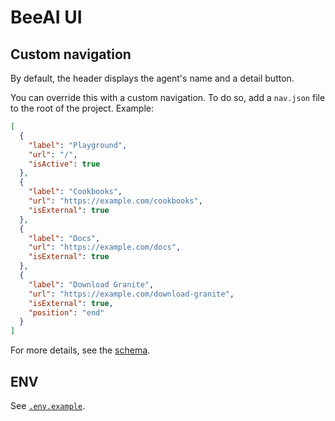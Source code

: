 # BeeAI UI

## Custom navigation

By default, the header displays the agent's name and a detail button.

You can override this with a custom navigation.
To do so, add a `nav.json` file to the root of the project.
Example:

```json
[
  {
    "label": "Playground",
    "url": "/",
    "isActive": true
  },
  {
    "label": "Cookbooks",
    "url": "https://example.com/cookbooks",
    "isExternal": true
  },
  {
    "label": "Docs",
    "url": "https://example.com/docs",
    "isExternal": true
  },
  {
    "label": "Download Granite",
    "url": "https://example.com/download-granite",
    "isExternal": true,
    "position": "end"
  }
]
```

For more details, see the [schema](./src/modules/nav/schema.ts).

## ENV

See [`.env.example`](./.env.example).
